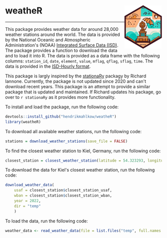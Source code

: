 # weatheR <img src='man/figures/logo.png' align="right" height="139" />

***

This package provides weather data for around 28,000 weather stations around the world. The data is provided by the National Oceanic and Atmospheric Administration's (NOAA) [Integrated Surface Data (ISD)](https://www.ncei.noaa.gov/products/land-based-station/integrated-surface-database). The package provides a function to download the data and to load it into R. The data is provided as a data frame with the following columns: `station_id`, `date`, `element`, `value`, `mflag`, `qflag`, `sflag`, `time`. The data is provided in the [ISD-Hourly format](https://www1.ncdc.noaa.gov/pub/data/noaa/readme.txt).

This package is largly inspired by the [stationaRy](https://github.com/rich-iannone/stationaRy) packagy by Richard Iannone. Currently, the package is not updated since 2020 and can't download recent years. This package is an attempt to provide a similar package that is updated and maintained. If Richard updates his package, go over to ```r stationaRy``` as it provides more functionality.


To install and load the package, run the following code:

``` r 
devtools::install_github("hendrikmahlkow/weatheR")
library(weatheR)
```

To download all available weather stations, run the following code:

``` r
stations = download_weather_stations(save_file = FALSE)
```

To find the closest weather station to Kiel, Germany, run the following code:

``` r
closest_station = closest_weather_station(latitude = 54.323293, longitude = 10.122765, stations)
```

To download the data for Kiel's closest weather station, run the following code:

``` r
download_weather_data(
    usaf = closest_station$closest_station_usaf,
    wban = closest_station$closest_station_wban, 
    year = 2022, 
    dir = "temp"
    )
```

To load the data, run the following code:

``` r
weather_data <- read_weather_data(file = list.files("temp", full.names = TRUE))
```
